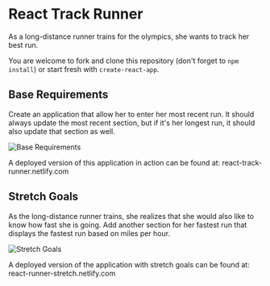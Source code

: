 # React Track Runner

As a long-distance runner trains for the olympics, she wants to track her best run.

You are welcome to fork and clone this repository (don't forget to `npm install`) or start fresh with `create-react-app`.

## Base Requirements

Create an application that allow her to enter her most recent run. It should always update the most recent section, but if it's her longest run, it should also update that section as well.

![Base Requirements](images/base-requirements.gif)

A deployed version of this application in action can be found at: react-track-runner.netlify.com

## Stretch Goals

As the long-distance runner trains, she realizes that she would also like to know how fast she is going. Add another section for her fastest run that displays the fastest run based on miles per hour.

![Stretch Goals](images/stretch-goals.gif)

A deployed version of the application with stretch goals can be found at: react-runner-stretch.netlify.com
